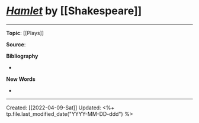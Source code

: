 
# [*Hamlet*]() by [[Shakespeare]]


--- 
**Topic**: [[Plays]]

**Source**: 

**Bibliography**

- 

**New Words**

- 

---
Created: [[2022-04-09-Sat]]
Updated: <%+ tp.file.last_modified_date("YYYY-MM-DD-ddd") %>
